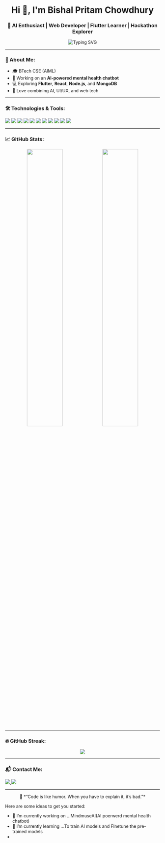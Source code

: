 <h1 align="center">Hi 👋, I'm Bishal Pritam Chowdhury</h1>
<h3 align="center">🚀 AI Enthusiast | Web Developer | Flutter Learner | Hackathon Explorer</h3>

<p align="center">
  <img src="https://readme-typing-svg.herokuapp.com?font=Fira+Code&pause=1000&center=true&vCenter=true&multiline=true&width=500&lines=Welcome+to+my+GitHub!;Let%E2%80%99s+build+cool+things+together+%F0%9F%92%BB" alt="Typing SVG" />
</p>

---

### 🧠 About Me:
- 🎓 BTech CSE (AIML)
- 🧠 Working on an **AI-powered mental health chatbot**
- 💻 Exploring **Flutter**, **React**, **Node.js**, and **MongoDB**
- 🧪 Love combining AI, UI/UX, and web tech

---

### 🛠️ Technologies & Tools:
<p align="left">
  <img src="https://img.shields.io/badge/HTML5-E34F26?style=flat&logo=html5&logoColor=white"/>
  <img src="https://img.shields.io/badge/CSS3-1572B6?style=flat&logo=css3&logoColor=white"/>
  <img src="https://img.shields.io/badge/JavaScript-F7DF1E?style=flat&logo=javascript&logoColor=black"/>
  <img src="https://img.shields.io/badge/React-61DAFB?style=flat&logo=react&logoColor=black"/>
  <img src="https://img.shields.io/badge/Flutter-02569B?style=flat&logo=flutter&logoColor=white"/>
  <img src="https://img.shields.io/badge/Dart-0175C2?style=flat&logo=dart&logoColor=white"/>
  <img src="https://img.shields.io/badge/Firebase-FFCA28?style=flat&logo=firebase&logoColor=black"/>
  <img src="https://img.shields.io/badge/Node.js-339933?style=flat&logo=node.js&logoColor=white"/>
  <img src="https://img.shields.io/badge/Express.js-000000?style=flat&logo=express&logoColor=white"/>
  <img src="https://img.shields.io/badge/MongoDB-4EA94B?style=flat&logo=mongodb&logoColor=white"/>
  <img src="https://img.shields.io/badge/Git-F05032?style=flat&logo=git&logoColor=white"/>
</p>

---

### 📈 GitHub Stats:
<p align="center">
  <img src="https://github-readme-stats.vercel.app/api?username=GangserX&show_icons=true&theme=github_dark&count_private=true" width="48%"/>
  <img src="https://github-readme-stats.vercel.app/api/top-langs/?username=GangserX&layout=compact&theme=github_dark" width="48%"/>
</p>

---

### 🔥 GitHub Streak:
<p align="center">
  <img src="https://streak-stats.demolab.com?user=GangserX&theme=dark&hide_border=true&date_format=M%20j%5B%2C%20Y%5D" />
</p>

---

### 📬 Contact Me:
<p>
  <a href="https://www.linkedin.com/in/bishal-pritam-chowdhury-14592630a/" target="_blank">
    <img src="https://img.shields.io/badge/LinkedIn-blue?style=flat&logo=linkedin&logoColor=white" />
  </a>
  <a href="mailto:bishalpvtxd@gmail.com" target="_blank">
    <img src="https://img.shields.io/badge/Gmail-red?style=flat&logo=gmail&logoColor=white" />
  </a>
</p>

---

<p align="center">
  🧠 *“Code is like humor. When you have to explain it, it’s bad.”*
</p>


Here are some ideas to get you started:

- 🔭 I’m currently working on ...MindmuseAI(AI poerwerd mental health chatbot)
- 🌱 I’m currently learning ...To train AI models and FInetune the pre-trained models
-
